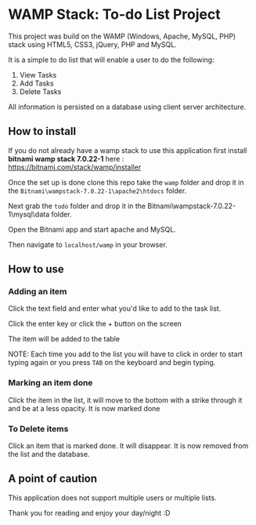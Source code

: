 # WAMP Stack: To-do List Project
This project was build on the WAMP (Windows, Apache, MySQL, PHP) stack using HTML5, CSS3, jQuery, PHP and MySQL.

It is a simple to do list that will enable a user to do the following:

1. View Tasks
2. Add Tasks
3. Delete Tasks

All information is persisted on a database using client server architecture.

## How to install
If you do not already have a wamp stack to use this application first install **bitnami wamp stack 7.0.22-1** here :  https://bitnami.com/stack/wamp/installer

Once the set up is done clone this repo take the `wamp` folder and drop it in the `Bitnami\wampstack-7.0.22-1\apache2\htdocs` folder.

Next grab the `todo` folder and drop it in the Bitnami\wampstack-7.0.22-1\mysql\data folder.

Open the Bitnami app and start apache and MySQL.

Then navigate to `localhost/wamp` in your browser.


## How to use

### Adding an item
Click the text field and enter what you'd like to add to the task list.

Click the enter key or click the + button on the screen

The item will be added to the table

NOTE: Each time you add to the list you will have to click in order to start typing again or you press `TAB` on the keyboard and begin typing.

### Marking an item done
Click the item in the list, it will move to the bottom with a strike through it and be at a less opacity. It is now marked done

### To Delete items
Click an item that is marked done. It will disappear. It is now removed from the list and the database.

## A point of caution
This application does not support multiple users or multiple lists.

Thank you for reading and enjoy your day/night :D
